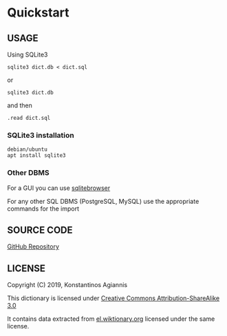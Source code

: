 
# Quickstart

## USAGE

Using SQLite3

```
sqlite3 dict.db < dict.sql
```

or

```
sqlite3 dict.db
```

and then

```
.read dict.sql
```

### SQLite3 installation

```
debian/ubuntu
apt install sqlite3
```

### Other DBMS

For a GUI you can use [sqlitebrowser](https://sqlitebrowser.org/)

For any other SQL DBMS (PostgreSQL, MySQL) use the appropriate commands for the import


## SOURCE CODE

[GitHub Repository](https://github.com/eellak/gsoc2019-greek-morpho)

## LICENSE

Copyright (C) 2019, Konstantinos Agiannis

This dictionary is licensed under [Creative Commons Attribution-ShareAlike 3.0](https://creativecommons.org/licenses/by-sa/3.0/)

It contains data extracted from [el.wiktionary.org](https://el.wiktionary.org) licensed under the same license.
